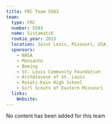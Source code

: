 ```yaml
---
title: FRC Team 5583
team:
  type: FRC
  number: 5583
  name: SistamatiK
  rookie_year: 2015
  location: Saint Louis, Missouri, USA
  sponsors:
    - NASA
    - Monsanto
    - Boeing
    - St. Louis Community Foundation
    - Archdiocese of St. Louis
    - Rosati-Kain High School
    - Girl Scouts of Eastern Missouri
  links:
    Website: 
---
```

No content has been added for this team